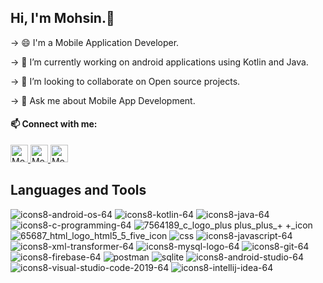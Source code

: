 ## Hi, I'm Mohsin.👋

-> 😄 I'm a Mobile Application Developer.

-> 🌱 I’m currently working on android applications using Kotlin and Java.

-> 👯 I’m looking to collaborate on Open source projects.

-> 💬 Ask me about Mobile App Development.

#### 📫 Connect with me:   
  <a href="https://www.linkedin.com/in/mohsin-ali-9549a31a9/" target="_blank">
  <img alt= "Mohsin | LinkedIn" width="28px" src="https://user-images.githubusercontent.com/95999134/153262267-ba18e1af-834f-4867-9021-26f27183d2ac.png" />
  </a>
  <a href="https://twitter.com/Mohsin_0899" target="_blank">
  <img alt="Mohsin Ali | Twitter" width="28px" src="https://raw.githubusercontent.com/anuraghazra/anuraghazra/master/assets/twitter.svg" />
  </a>
  <a href="mailto:mohsin.saifi98@gmail.com" target="_blank">
  <img alt= "Mohsin | Gmail" width="28px" src="https://user-images.githubusercontent.com/95999134/153264363-eb53200b-a3ea-42b7-b772-f28b51f00842.png" />
  </a>

## Languages and Tools
<p>
  
![icons8-android-os-64](https://user-images.githubusercontent.com/95999134/152684680-10d2d0d1-7625-4cbc-b8df-0d018d659ce1.png)
![icons8-kotlin-64](https://user-images.githubusercontent.com/95999134/152684785-a0adb8d5-5964-4067-8d8e-e63ac45915bf.png)
![icons8-java-64](https://user-images.githubusercontent.com/95999134/152684513-bee59b2b-5ffb-4b81-9297-9d7512478585.png)
![icons8-c-programming-64](https://user-images.githubusercontent.com/95999134/152684596-47be32d9-070a-4c9a-9005-fdcb5914860e.png)
![7564189_c_logo_plus plus_plus_+ +_icon](https://user-images.githubusercontent.com/95999134/152684027-6a44eb07-cf0c-497e-b239-34705a459d55.png)
![65687_html_logo_html5_5_five_icon](https://user-images.githubusercontent.com/95999134/152683899-82e41454-7c9f-453a-b068-3f4dbbec363e.png)
![css](https://user-images.githubusercontent.com/95999134/174326485-aaf64e30-959e-4d9b-90a9-bdca6779ec6a.png)
![icons8-javascript-64](https://user-images.githubusercontent.com/95999134/152684647-e2b13178-fcda-4de4-80ac-bf8f5c5ec9f3.png)
![icons8-xml-transformer-64](https://user-images.githubusercontent.com/95999134/161126362-81112349-a143-4e75-8513-e283dca44bcc.png)
![icons8-mysql-logo-64](https://user-images.githubusercontent.com/95999134/152684736-7659fc69-9269-4de9-a292-51efb3238140.png)
![icons8-git-64](https://user-images.githubusercontent.com/95999134/155735003-8404e73b-4d85-4f4b-8487-be30f12714ac.png)
![icons8-firebase-64](https://user-images.githubusercontent.com/95999134/166735410-3319ca42-3381-4dab-9161-dba3302626a7.png)
![postman](https://user-images.githubusercontent.com/95999134/174494241-d842fbd9-7bea-4328-881e-47b2c8a4cb2d.png)
![sqlite](https://user-images.githubusercontent.com/95999134/155853575-2af3759c-9ced-4620-aef5-6350305b7cbc.png)
![icons8-android-studio-64](https://user-images.githubusercontent.com/95999134/152685037-39d5edfc-4a16-462f-845b-5be604ab73c5.png)
![icons8-visual-studio-code-2019-64](https://user-images.githubusercontent.com/95999134/152684843-9afd18e8-da1f-436b-91cc-ac6e34576885.png)
![icons8-intellij-idea-64](https://user-images.githubusercontent.com/95999134/153581286-a2c75f9f-8257-461d-8cdd-12077ac061c6.png)

</p>

<!--
**MohsinAli0899/Mohsinali0899** is a ✨ _special_ ✨ repository because its `README.md` (this file) appears on your GitHub profile.

[![GitHub Streak](https://github-readme-streak-stats.herokuapp.com/?user=MohsinAli0899&theme=dark)](https://git.io/streak-stats)
[![Top Langs](https://github-readme-stats.vercel.app/api/top-langs/?username=MohsinAli0899&theme=dark)](https://github.com/anuraghazra/github-readme-stats)

- 🔭 I’m currently working on ...
- 🌱 I’m currently learning ...
- 👯 I’m looking to collaborate on ...
- 🤔 I’m looking for help with ...
- 💬 Ask me about ...
- 📫 How to reach me: 
- 😄 Pronouns: ...
- ⚡ Fun fact: ...
->
